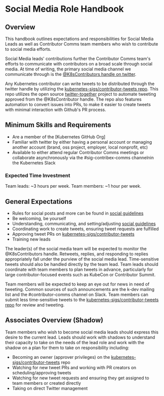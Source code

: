 # Social Media Role Handbook

## Overview

This handbook outlines expectations and responsibilities for Social Media Leads as well as Contributor Comms team members who wish to contribute to social media efforts.

Social Media leads' contributions further the Contributor Comms team's efforts to communicate with contributors on a broad scale through social media.  At time of writing, the primary social media channel we communicate through is the [@K8sContributors handle on twitter](https://twitter.com/K8sContributors).

Any Kubernetes contributor can write tweets to be distributed through the twitter handle by utilizing the [kubernetes-sigs/contributor-tweets repo](https://github.com/kubernetes-sigs/contributor-tweets). This repo utilizes the open source [twitter-together](https://github.com/gr2m/twitter-together) project to automate tweeting approved from the @K8sContributor handle. The repo also features automation to convert issues into PRs, to make it easier to create tweets with minimal interaction with Github's PR process.


## Minimum Skills and Requirements

- Are a member of the [Kubernetes GitHub Org]
- Familiar with twitter by either having a personal account or managing another account (brand, oss project, employer, local nonprofit, etc)
- Available to either attend regular Contributor Comms meetings or collaborate asynchronously via the #sig-contribex-comms channelnin the Kubernetes Slack

### Expected Time Investment

Team leads: ~3 hours per week.
Team members: ~1 hour per week.

## General Expectations

- Rules for social posts and more can be found in [social guidelines](https://github.com/kubernetes/community/blob/master/communication/marketing-team/storytelling-resources/social-guidelines.md)
- Be welcoming, be yourself
- Understanding, communicating, and setting/adjusting [social guidelines](https://github.com/kubernetes/community/blob/master/communication/marketing-team/storytelling-resources/social-guidelines.md)
- Coordinating work to create tweets, ensuring tweet requests are fulfilled
- Approving tweet PRs on [kubernetes-sigs/contributor-tweets](https://github.com/kubernetes-sigs/contributor-tweets)
- Training new leads

The leader(s) of the social media team will be expected to monitor the @K8sContributors handle. Retweets, replies, and responding to replies appropriately fall under the purview of the social media lead. Time-sensitive tweets should also be handled directly by the team lead. Team leads should coordinate with team members to plan tweets in advance, particularly for large contributor-focused events such as KubeCon or Contributor Summit.

Team members will be expected to keep an eye out for news in need of tweeting. Common sources of such announcements are the k-dev mailing list and the #contributor-comms channel on Slack. Team members can submit less time-sensitive tweets to the [kubernetes-sigs/contributor-tweets repo](https://github.com/kubernetes-sigs/contributor-tweets) for review and tweeting.

## Associates Overview (Shadow)

Team members who wish to become social media leads should express this desire to the current lead.
Leads should work with shadows to understand their capacity to take on the needs of the lead role and work with the shadow on a plan for them to take on responsibility including:
* Becoming an owner (approver privileges) on the [kubernetes-sigs/contributor-tweets](https://github.com/kubernetes-sigs/contributor-tweets) repo
* Watching for new tweet PRs and working with PR creators on scheduling/approving tweets
* Watching for new tweet requests and ensuring they get assigned to team members or created directly
* Taking on direct Twitter management
